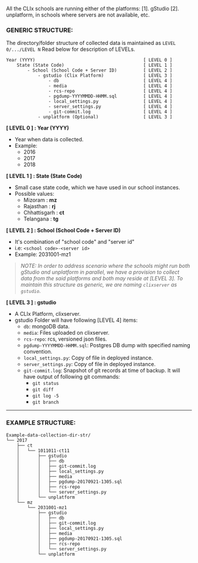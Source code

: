 All the CLIx schools are running either of the platforms:
    [1]. gStudio
    [2]. unplatform, in schools where servers are not available, etc.

### GENERIC STRUCTURE:

The directory/folder structure of collected data is maintained as `LEVEL 0/.../LEVEL N`
Read below for description of LEVELs.

```
Year (YYYY)                                         [ LEVEL 0 ]
    State (State Code)                              [ LEVEL 1 ]
        - School (School Code + Server ID)          [ LEVEL 2 ]
            - gstudio (Clix Platform)               [ LEVEL 3 ]
                - db                                [ LEVEL 4 ]
                - media                             [ LEVEL 4 ]
                - rcs-repo                          [ LEVEL 4 ]
                - pgdump-YYYYMMDD-HHMM.sql          [ LEVEL 4 ]
                - local_settings.py                 [ LEVEL 4 ]
                - server_settings.py                [ LEVEL 4 ]
                - git-commit.log                    [ LEVEL 4 ]
            - unplatform (Optional)                 [ LEVEL 3 ]
```

**[ LEVEL 0 ] : Year (YYYY)**
- Year when data is collected.
- Example: 
    - 2016
    - 2017
    - 2018

**[ LEVEL 1 ] : State (State Code)**
- Small case state code, which we have used in our school instances.
- Possible values: 
    - Mizoram      : **mz**
    - Rajasthan    : **rj**
    - Chhattisgarh : **ct**
    - Telangana    : **tg**

**[ LEVEL 2 ] : School (School Code + Server ID)**
- It's combination of "school code" and "server id"
- i.e: `<school code>-<server id>`
- Example: 2031001-mz1

> *NOTE:
In order to address scenario where the schools might run both gStudio and unplatform in parallel, 
we have a provision to collect data from the said platforms and both may reside at [LEVEL 3]. To maintain this structure as generic, we are naming `clixserver` as `gstudio`.*

**[ LEVEL 3 ] : gstudio**
- A CLIx Platform, clixserver.
- gstudio Folder will have following [LEVEL 4] items:
    - `db`: mongoDB data.
    - `media`: Files uploaded on clixserver.
    - `rcs-repo`: rcs, versioned json files.
    - `pgdump-YYYYMMDD-HHMM.sql`: Postgres DB dump with specified naming convention.
    - `local_settings.py`: Copy of file in deployed instance.
    - `server_settings.py`: Copy of file in deployed instance.
    - `git-commit.log`: Snapshot of git records at time of backup. It will have output of following git commands:
        - `git status`
        - `git diff`
        - `git log -5`
        - `git branch`


---

### EXAMPLE STRUCTURE:
```
Example-data-collection-dir-str/
└── 2017
    ├── ct
    │   └── 1011011-ct11
    │       ├── gstudio
    │       │   ├── db
    │       │   ├── git-commit.log
    │       │   ├── local_settings.py
    │       │   ├── media
    │       │   ├── pgdump-20170921-1305.sql
    │       │   ├── rcs-repo
    │       │   └── server_settings.py
    │       └── unplatform
    └── mz
        └── 2031001-mz1
            ├── gstudio
            │   ├── db
            │   ├── git-commit.log
            │   ├── local_settings.py
            │   ├── media
            │   ├── pgdump-20170921-1305.sql
            │   ├── rcs-repo
            │   └── server_settings.py
            └── unplatform
```
